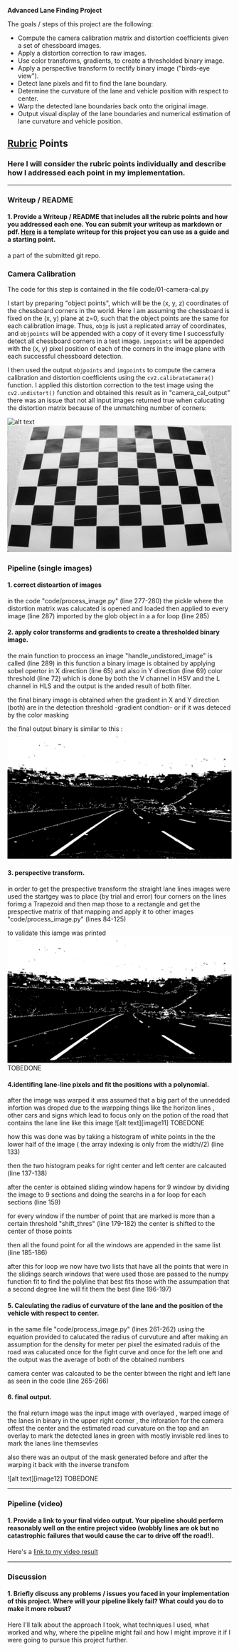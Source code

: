 **Advanced Lane Finding Project**

The goals / steps of this project are the following:

* Compute the camera calibration matrix and distortion coefficients given a set of chessboard images.
* Apply a distortion correction to raw images.
* Use color transforms, gradients, to create a thresholded binary image.
* Apply a perspective transform to rectify binary image ("birds-eye view").
* Detect lane pixels and fit to find the lane boundary.
* Determine the curvature of the lane and vehicle position with respect to center.
* Warp the detected lane boundaries back onto the original image.
* Output visual display of the lane boundaries and numerical estimation of lane curvature and vehicle position.

[//]: # (Image References)

[image1]: ./examples/undistort_output.png "Undistorted"
[image2]: ./test_images/test1.jpg "Road Transformed"
[image3]: ./examples/binary_combo_example.jpg "Binary Example"
[image4]: ./examples/warped_straight_lines.jpg "Warp Example"
[image5]: ./examples/color_fit_lines.jpg "Fit Visual"
[image6]: ./examples/example_output.jpg "Output"
[image7]: ./camera_cal/calibration3.jpg "Distored image"
[image8]: ./camera_cal_output/calibration3.jpg "Undisoted image"
[image9]: ./output_images/binary_test3.jpg "Binary image"
[image10]: ./output_images/binary_test3.jpg "straight lines"
[video1]: ./project_video.mp4 "Video"

## [Rubric](https://review.udacity.com/#!/rubrics/571/view) Points

### Here I will consider the rubric points individually and describe how I addressed each point in my implementation.  

---

### Writeup / README

#### 1. Provide a Writeup / README that includes all the rubric points and how you addressed each one.  You can submit your writeup as markdown or pdf.  [Here](https://github.com/udacity/CarND-Advanced-Lane-Lines/blob/master/writeup_template.md) is a template writeup for this project you can use as a guide and a starting point.  

a part of the submitted git repo.

### Camera Calibration

The code for this step is contained in the file code/01-camera-cal.py

I start by preparing "object points", which will be the (x, y, z) coordinates of the chessboard corners in the world. Here I am assuming the chessboard is fixed on the (x, y) plane at z=0, such that the object points are the same for each calibration image.  Thus, `objp` is just a replicated array of coordinates, and `objpoints` will be appended with a copy of it every time I successfully detect all chessboard corners in a test image.  `imgpoints` will be appended with the (x, y) pixel position of each of the corners in the image plane with each successful chessboard detection.  

I then used the output `objpoints` and `imgpoints` to compute the camera calibration and distortion coefficients using the `cv2.calibrateCamera()` function.  I applied this distortion correction to the test image using the `cv2.undistort()` function and obtained this result as in "camera_cal_output" there was an issue that not all input images returned true when calucating the distortion matrix because of the unmatching number of corners: 

![alt text][image7] ![alt text][image8]

### Pipeline (single images)

#### 1. correct distoartion of images 
in the code "code/process_image.py" (line 277-280) the pickle where the distortion matrix was calucated is opened and loaded 
then applied to every image (line 287) imported by the glob object in a a for loop (line 285)

#### 2. apply color transforms and  gradients to create a thresholded binary image.

the main function to proccess an image "handle_undistored_image" is called (line 289)
in this function a binary image is obtained by applying sobel opertor in X direction (line 65)
and also in Y direction (line 69)
color threshold (line 72) which is done by both the V channel in HSV and the L channel in HLS and the output is the anded result of both filter.

the final binary image is obtained when the gradient in X and Y direction (both) are in the detection threshold -gradient condtion- or if it was deteced by the color masking 

the final output binary is similar to this : 
![alt text][image9] 


#### 3. perspective transform.

in order to get the prespective transform the straight lane lines images were used 
the startgey was to place (by trial and error) four corners on the lines forimg a Trapezoid and then map those to a rectangle and get the prespective matrix of that mapping and apply it to other images "code/process_image.py" (lines 84-125)

to validate this iamge was printed 
![alt text][image10] TOBEDONE

#### 4.identifing lane-line pixels and fit the positions with a polynomial.

after the image was warped it was assumed that a big part of the unnedded infortion was droped due to the warpping things like the horizon lines , other cars and signs which lead to focus only on the potion of the road that contains the lane line like this image
![alt text][image11] TOBEDONE

how this was done was by taking a histogram of white points in the the lower half of the image ( the array indexing is only from the width//2) (line 133)


then the two histogram peaks for right center and left center are calcauted (line 137-138)

after the center is obtained sliding window hapens for 9 window by dividing the image to 9 sections and doing the searchs in a for loop for each sections (line 159)

for every window if the number of point that are marked is more than a certain threshold "shift_thres" (line 179-182) the center is shifted to the center of those points 

then all the found point for all the windows are appended in the same list (line 185-186)

after this for loop we now have two lists that have all the points that were in the slidings search windows that were used 
those are passed to the numpy function fit to find the polyline that best fits those with the assumpation that a second degree line will fit them the best (line 196-197)


#### 5. Calculating the radius of curvature of the lane and the position of the vehicle with respect to center.

in the same file "code/process_image.py" (lines 261-262) using the equation provided to calucated the radius of curvuture and after making an assumption for the density for meter per pixel the esimated raduis of the road was calucated once for the fight curve and once for the left one and the output was the average of both of the obtained numbers 

camera center was calcauted to be the center btween the right and left lane as seen in the code (line 265-266)

#### 6. final output.

the fnal return image was the input image with overlayed , warped image of the lanes in binary in the upper right corner , the inforation for the camera offest the center and the estimated road curvature on the top and an overlay to mark the detected lanes in green with mostly invisble red lines to mark the lanes line themsevles 

also there was an output of the mask generated before and after the warping it back with the inverse transfom

![alt text][image12] TOBEDONE

---

### Pipeline (video)

#### 1. Provide a link to your final video output.  Your pipeline should perform reasonably well on the entire project video (wobbly lines are ok but no catastrophic failures that would cause the car to drive off the road!).

Here's a [link to my video result](./project_video.mp4)

---

### Discussion

#### 1. Briefly discuss any problems / issues you faced in your implementation of this project.  Where will your pipeline likely fail?  What could you do to make it more robust?

Here I'll talk about the approach I took, what techniques I used, what worked and why, where the pipeline might fail and how I might improve it if I were going to pursue this project further.  
